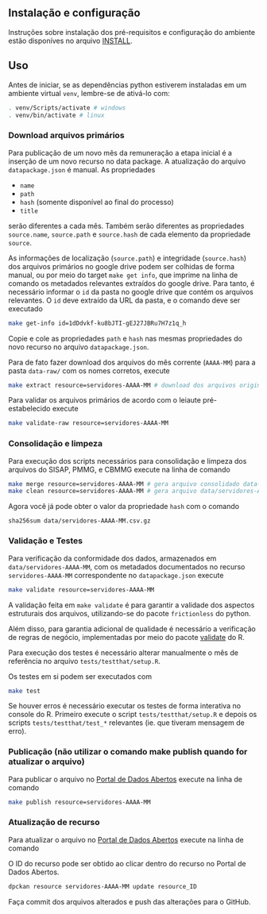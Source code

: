 ## Instalação e configuração

Instruções sobre instalação dos pré-requisitos e configuração do ambiente estão disponíves no arquivo [INSTALL](INSTALL.md).

## Uso

Antes de iniciar, se as dependências python estiverem instaladas em um ambiente virtual `venv`, lembre-se de ativá-lo com:

```bash
. venv/Scripts/activate # windows
. venv/bin/activate # linux
```

### Download arquivos primários

Para publicação de um novo mês da remuneração a etapa inicial é a inserção de um novo recurso no data package. 
A atualização do arquivo  `datapackage.json` é manual. 
As propriedades

- `name`
- `path`
- `hash` (somente disponível ao final do processo)
- `title`

serão diferentes a cada mês. Também serão diferentes as propriedades `source.name`, `source.path` e `source.hash` de cada elemento da propriedade `source`.


As informações de localização (`source.path`) e integridade (`source.hash`) dos arquivos primários no google drive podem ser colhidas de forma manual, ou por meio do target `make get info`, que imprime na linha de comando os metadados relevantes extraídos do google drive. 
Para tanto, é necessário informar o `id` da pasta no google drive que contém os arquivos relevantes. O `id` deve extraído da URL da pasta, e o comando deve ser executado

```sh
make get-info id=1dDdvkf-ku8bJTI-gEJ27JBRu7H7z1q_h
```

Copie e cole as propriedades `path` e `hash` nas mesmas propriedades do novo recurso no arquivo `datapackage.json`.

Para de fato fazer download dos arquivos do mês corrente (`AAAA-MM`) para a pasta `data-raw/` com os nomes corretos, execute

```sh
make extract resource=servidores-AAAA-MM # download dos arquivos originais do google drive
```

Para validar os arquivos primários de acordo com o leiaute pré-estabelecido execute

```sh
make validate-raw resource=servidores-AAAA-MM
```

### Consolidação e limpeza

Para execução dos scripts necessários para consolidação e limpeza dos arquivos do SISAP, PMMG, e CBMMG execute na linha de comando

```sh
make merge resource=servidores-AAAA-MM # gera arquivo consolidado data-raw/servidores-AAAA-MM.csv
make clean resource=servidores-AAAA-MM # gera arquivo data/servidores-AAAA-MM.csv
```

Agora você já pode obter o valor da propriedade `hash` com o comando

```
sha256sum data/servidores-AAAA-MM.csv.gz
```

### Validação e Testes

Para verificação da conformidade dos dados, armazenados em `data/servidores-AAAA-MM`, com os metadados documentados no recurso `servidores-AAAA-MM` correspondente no `datapackage.json` execute

```sh
make validate resource=servidores-AAAA-MM
```

A validação feita em `make validate` é para garantir a validade dos aspectos estruturais dos arquivos, utilizando-se do pacote `frictionless` do python. 

Além disso, para garantia adicional de qualidade é necessário a verificação de regras de negócio, implementadas por meio do pacote [validate](https://cran.r-project.org/web/packages/validate/index.html) do R.

Para execução dos testes é necessário alterar manualmente o mês de referência no arquivo `tests/testthat/setup.R`. 

Os testes em si podem ser executados com

```sh
make test
```

Se houver erros é necessário executar os testes de forma interativa no console do R. 
Primeiro execute o script `tests/testthat/setup.R` e depois os scripts `tests/testthat/test_*` relevantes (ie. que tiveram mensagem de erro).

### Publicação (não utilizar o comando make publish quando for atualizar o arquivo)

Para publicar o arquivo no [Portal de Dados Abertos](http://dados.mg.gov.br/dataset/remuneracao-servidores-ativos) execute na linha de comando

```sh
make publish resource=servidores-AAAA-MM
```

### Atualização de recurso

Para atualizar o arquivo no [Portal de Dados Abertos](http://dados.mg.gov.br/dataset/remuneracao-servidores-ativos) execute na linha de comando

O ID do recurso pode ser obtido ao clicar dentro do recurso no Portal de Dados Abertos.

```sh
dpckan resource servidores-AAAA-MM update resource_ID
```

Faça commit dos arquivos alterados e push das alterações para o GitHub.

